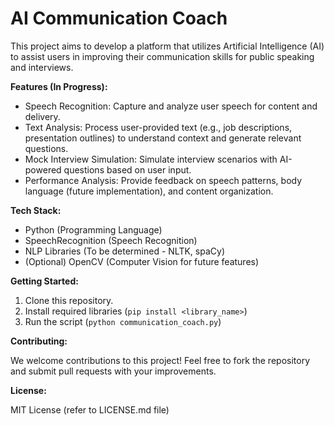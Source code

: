 # AI Communication Coach

This project aims to develop a platform that utilizes Artificial Intelligence (AI) to assist users in improving their communication skills for public speaking and interviews. 

**Features (In Progress):**

* Speech Recognition: Capture and analyze user speech for content and delivery.
* Text Analysis: Process user-provided text (e.g., job descriptions, presentation outlines) to understand context and generate relevant questions.
* Mock Interview Simulation: Simulate interview scenarios with AI-powered questions based on user input.
* Performance Analysis: Provide feedback on speech patterns, body language (future implementation), and content organization.

**Tech Stack:**

* Python (Programming Language)
* SpeechRecognition (Speech Recognition)
* NLP Libraries (To be determined - NLTK, spaCy)
* (Optional) OpenCV (Computer Vision for future features)

**Getting Started:**

1. Clone this repository.
2. Install required libraries (`pip install <library_name>`)
3. Run the script (`python communication_coach.py`)

**Contributing:**

We welcome contributions to this project! Feel free to fork the repository and submit pull requests with your improvements.

**License:**

MIT License (refer to LICENSE.md file)
